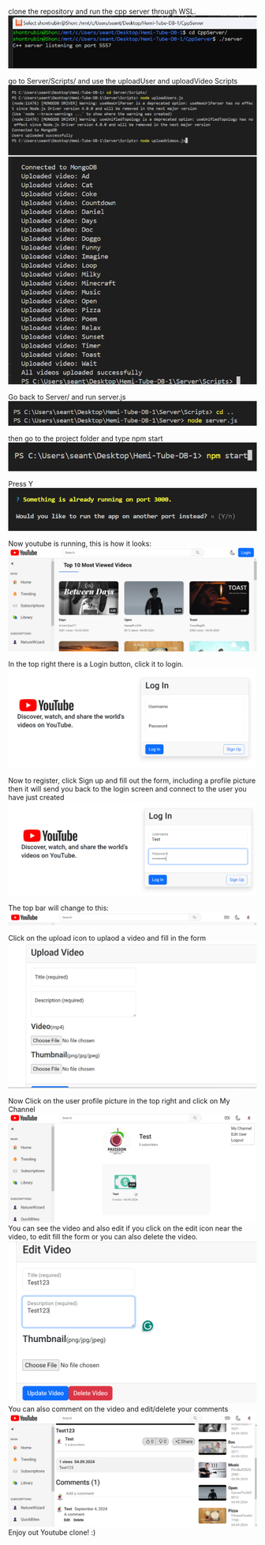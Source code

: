 clone the repository and run the cpp server through WSL.
![alt text](pic1.png)

go to Server/Scripts/ and use the uploadUser and uploadVideo Scripts
![alt text](pic2.png)
![alt text](pic3.png)

Go back to Server/ and run server.js
![alt text](pic4.png)

then go to the project folder and type npm start
![alt text](pic5.png)

Press Y
![alt text](pic6.png)

Now youtube is running, this is how it looks:
![alt text](pic7.png)

In the top right there is a Login button, click it to login.
![alt text](pic8.png)

Now to register, click Sign up and fill out the form, including a profile picture
then it will send you back to the login screen and connect to the user you have just created
![alt text](pic9.png)

The top bar will change to this:
![alt text](pic10.png)

Click on the upload icon to uplaod a video and fill in the form
![alt text](pic11.png)

Now Click on the user profile picture in the top right and click on My Channel
![alt text](pic12.png)
You can see the video and also edit if you click on the edit icon near the video,
to edit fill the form or you can also delete the video.
![alt text](pic13.png)
You can also comment on the video and edit/delete your comments
![alt text](pic14.png)
Enjoy out Youtube clone! :)

